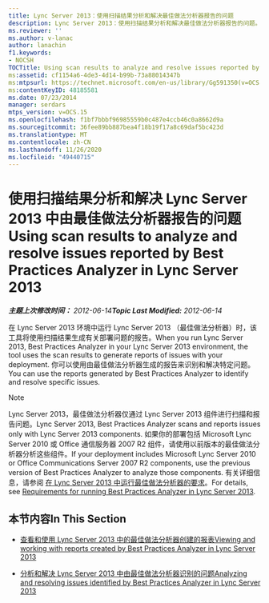 ```yaml
---
title: Lync Server 2013：使用扫描结果分析和解决最佳做法分析器报告的问题
description: Lync Server 2013：使用扫描结果分析和解决最佳做法分析器报告的问题。
ms.reviewer: ''
ms.author: v-lanac
author: lanachin
f1.keywords:
- NOCSH
TOCTitle: Using scan results to analyze and resolve issues reported by Best Practices Analyzer
ms:assetid: cf1154a6-4de3-4d14-b99b-73a88014347b
ms:mtpsurl: https://technet.microsoft.com/en-us/library/Gg591350(v=OCS.15)
ms:contentKeyID: 48185581
ms.date: 07/23/2014
manager: serdars
mtps_version: v=OCS.15
ms.openlocfilehash: f1bf7bbbf96985559b0c487e4ccb46c0a8662d9a
ms.sourcegitcommit: 36fee89bb887bea4f18b19f17a8c69daf5bc423d
ms.translationtype: MT
ms.contentlocale: zh-CN
ms.lasthandoff: 11/26/2020
ms.locfileid: "49440715"
---
```

# <a name="using-scan-results-to-analyze-and-resolve-issues-reported-by-best-practices-analyzer-in-lync-server-2013"></a><span data-ttu-id="0a29c-103">使用扫描结果分析和解决 Lync Server 2013 中由最佳做法分析器报告的问题</span><span class="sxs-lookup"><span data-stu-id="0a29c-103">Using scan results to analyze and resolve issues reported by Best Practices Analyzer in Lync Server 2013</span></span>

<div data-xmlns="http://www.w3.org/1999/xhtml">

<div class="topic" data-xmlns="http://www.w3.org/1999/xhtml" data-msxsl="urn:schemas-microsoft-com:xslt" data-cs="https://msdn.microsoft.com/">

<div data-asp="https://msdn2.microsoft.com/asp">



</div>

<div id="mainSection">

<div id="mainBody"><span data-ttu-id="0a29c-104">

<span> </span></span><span class="sxs-lookup"><span data-stu-id="0a29c-104">

<span> </span></span></span>

<span data-ttu-id="0a29c-105">_**主题上次修改时间：** 2012-06-14_</span><span class="sxs-lookup"><span data-stu-id="0a29c-105">_**Topic Last Modified:** 2012-06-14_</span></span>

<span data-ttu-id="0a29c-106">在 Lync Server 2013 环境中运行 Lync Server 2013 （最佳做法分析器）时，该工具将使用扫描结果生成有关部署问题的报告。</span><span class="sxs-lookup"><span data-stu-id="0a29c-106">When you run Lync Server 2013, Best Practices Analyzer in your Lync Server 2013 environment, the tool uses the scan results to generate reports of issues with your deployment.</span></span> <span data-ttu-id="0a29c-107">你可以使用由最佳做法分析器生成的报告来识别和解决特定问题。</span><span class="sxs-lookup"><span data-stu-id="0a29c-107">You can use the reports generated by Best Practices Analyzer to identify and resolve specific issues.</span></span>

<div>


> [!NOTE]  
> <span data-ttu-id="0a29c-108">Lync Server 2013，最佳做法分析器仅通过 Lync Server 2013 组件进行扫描和报告问题。</span><span class="sxs-lookup"><span data-stu-id="0a29c-108">Lync Server 2013, Best Practices Analyzer scans and reports issues only with Lync Server 2013 components.</span></span> <span data-ttu-id="0a29c-109">如果你的部署包括 Microsoft Lync Server 2010 或 Office 通信服务器 2007 R2 组件，请使用以前版本的最佳做法分析器分析这些组件。</span><span class="sxs-lookup"><span data-stu-id="0a29c-109">If your deployment includes Microsoft Lync Server 2010 or Office Communications Server 2007 R2 components, use the previous version of Best Practices Analyzer to analyze those components.</span></span> <span data-ttu-id="0a29c-110">有关详细信息，请参阅 <A href="lync-server-2013-requirements-for-running-best-practices-analyzer.md">在 Lync Server 2013 中运行最佳做法分析器的要求</A>。</span><span class="sxs-lookup"><span data-stu-id="0a29c-110">For details, see <A href="lync-server-2013-requirements-for-running-best-practices-analyzer.md">Requirements for running Best Practices Analyzer in Lync Server 2013</A>.</span></span>



</div>

<div>

## <a name="in-this-section"></a><span data-ttu-id="0a29c-111">本节内容</span><span class="sxs-lookup"><span data-stu-id="0a29c-111">In This Section</span></span>

  - [<span data-ttu-id="0a29c-112">查看和使用 Lync Server 2013 中的最佳做法分析器创建的报表</span><span class="sxs-lookup"><span data-stu-id="0a29c-112">Viewing and working with reports created by Best Practices Analyzer in Lync Server 2013</span></span>](lync-server-2013-viewing-and-working-with-reports-created-by-best-practices-analyzer.md)

  - [<span data-ttu-id="0a29c-113">分析和解决 Lync Server 2013 中由最佳做法分析器识别的问题</span><span class="sxs-lookup"><span data-stu-id="0a29c-113">Analyzing and resolving issues identified by Best Practices Analyzer in Lync Server 2013</span></span>](lync-server-2013-analyzing-and-resolving-issues-identified-by-best-practices-analyzer.md)

<span data-ttu-id="0a29c-114"></div>

</div>

<span> </span>

</div>

</div>

</span><span class="sxs-lookup"><span data-stu-id="0a29c-114"></div>

</div>

<span> </span>

</div>

</div>

</span></span></div>

